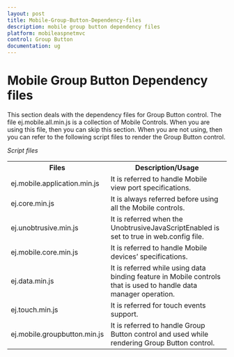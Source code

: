 ```yaml
---
layout: post
title: Mobile-Group-Button-Dependency-files
description: mobile group button dependency files
platform: mobileaspnetmvc
control: Group Button
documentation: ug
---
```


# Mobile Group Button Dependency files

This section deals with the dependency files for Group Button control. The file ej.mobile.all.min.js is a collection of Mobile Controls. When you are using this file, then you can skip this section. When you are not using, then you can refer to the following script files to render the Group Button control.

_Script files_

<table>
<tr>
<th>
Files</th><th>
Description/Usage</th></tr>
<tr>
<td>
ej.mobile.application.min.js</td><td>
It is referred to handle Mobile view port specifications.</td></tr>
<tr>
<td>
ej.core.min.js</td><td>
It is always referred before using all the Mobile controls.</td></tr>
<tr>
<td>
ej.unobtrusive.min.js</td><td>
It is referred when the UnobtrusiveJavaScriptEnabled is set to true in web.config file.</td></tr>
<tr>
<td>
ej.mobile.core.min.js</td><td>
It is referred to handle Mobile devices’ specifications.</td></tr>
<tr>
<td>
ej.data.min.js</td><td>
It is referred while using data binding feature in Mobile controls that is used to handle data manager operation.</td></tr>
<tr>
<td>
ej.touch.min.js</td><td>
It is referred for touch events support.</td></tr>
<tr>
<td>
ej.mobile.groupbutton.min.js</td><td>
It is referred to handle Group Button control and used while rendering Group Button control.</td></tr>
</table>

